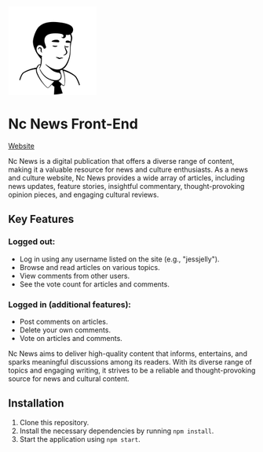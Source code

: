 ![Alt text](./src/assets/Character.svg)

# Nc News Front-End

[Website](https://nc-news-fe.vercel.app/)

Nc News is a digital publication that offers a diverse range of content, making it a valuable resource for news and culture enthusiasts. As a news and culture website, Nc News provides a wide array of articles, including news updates, feature stories, insightful commentary, thought-provoking opinion pieces, and engaging cultural reviews.

## Key Features

### Logged out:

- Log in using any username listed on the site (e.g., "jessjelly").
- Browse and read articles on various topics.
- View comments from other users.
- See the vote count for articles and comments.

### Logged in (additional features):

- Post comments on articles.
- Delete your own comments.
- Vote on articles and comments.

Nc News aims to deliver high-quality content that informs, entertains, and sparks meaningful discussions among its readers. With its diverse range of topics and engaging writing, it strives to be a reliable and thought-provoking source for news and cultural content.

## Installation

1. Clone this repository.
2. Install the necessary dependencies by running `npm install`.
3. Start the application using `npm start`.
